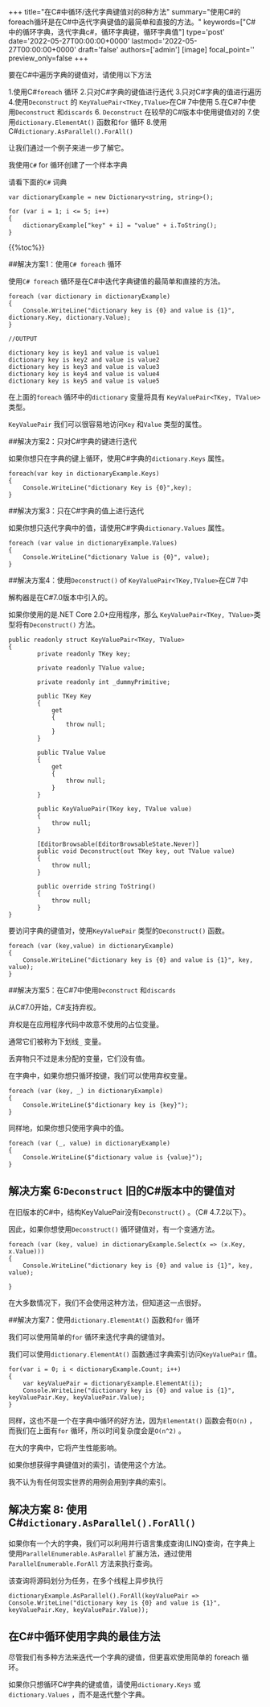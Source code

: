 +++
title="在C#中循环/迭代字典键值对的8种方法"
summary="使用C#的foreach循环是在C#中迭代字典键值的最简单和直接的方法。"
keywords=["C#中的循环字典，迭代字典c#，循环字典键，循环字典值"]
type='post'
date='2022-05-27T00:00:00+0000'
lastmod='2022-05-27T00:00:00+0000'
draft='false'
authors=['admin']
[image]
focal_point=''
preview_only=false
+++

要在C#中遍历字典的键值对，请使用以下方法

1.使用C#`foreach` 循环
2.只对C#字典的键值进行迭代
3.只对C#字典的值进行遍历
4.使用`Deconstruct` 的 `KeyValuePair<TKey,TValue>`在C# 7中使用
5.在C#7中使用`Deconstruct` 和`discards` 
6. `Deconstruct` 在较早的C#版本中使用键值对的
7.使用`dictionary.ElementAt()` 函数和`for` 循环
8.使用C#`dictionary.AsParallel().ForAll()` 

让我们通过一个例子来进一步了解它。 

我使用`C#` for 循环创建了一个样本字典

请看下面的`C#` 词典

```
var dictionaryExample = new Dictionary<string, string>();

for (var i = 1; i <= 5; i++)
{
    dictionaryExample["key" + i] = "value" + i.ToString();
}
```

{{%toc%}}

##解决方案1：使用`C# foreach` 循环

使用`C# foreach` 循环是在C#中迭代字典键值的最简单和直接的方法。

```
foreach (var dictionary in dictionaryExample)
{
    Console.WriteLine("dictionary key is {0} and value is {1}", dictionary.Key, dictionary.Value);
}

//OUTPUT

dictionary key is key1 and value is value1
dictionary key is key2 and value is value2
dictionary key is key3 and value is value3
dictionary key is key4 and value is value4
dictionary key is key5 and value is value5
```

在上面的`foreach` 循环中的`dictionary` 变量将具有 `KeyValuePair<TKey, TValue>`类型。 

`KeyValuePair` 我们可以很容易地访问`Key` 和`Value` 类型的属性。

##解决方案2：只对C#字典的键进行迭代

如果你想只在字典的键上循环，使用C#字典的`dictionary.Keys` 属性。

```
foreach(var key in dictionaryExample.Keys)
{
    Console.WriteLine("dictionary Key is {0}",key);
}
```

##解决方案3：只在C#字典的值上进行迭代

如果你想只迭代字典中的值，请使用C#字典`dictionary.Values` 属性。

```
foreach (var value in dictionaryExample.Values)
{
    Console.WriteLine("dictionary Value is {0}", value);
}
```

##解决方案4：使用`Deconstruct()` of `KeyValuePair<TKey,TValue>`在C# 7中

解构器是在C#7.0版本中引入的。
 
如果你使用的是.NET Core 2.0+应用程序，那么 `KeyValuePair<TKey, TValue>`类型将有`Deconstruct()` 方法。

```
public readonly struct KeyValuePair<TKey, TValue>
{
        private readonly TKey key;

        private readonly TValue value;

        private readonly int _dummyPrimitive;

        public TKey Key
        {
            get
            {
                throw null;
            }
        }

        public TValue Value
        {
            get
            {
                throw null;
            }
        }

        public KeyValuePair(TKey key, TValue value)
        {
            throw null;
        }

        [EditorBrowsable(EditorBrowsableState.Never)]
        public void Deconstruct(out TKey key, out TValue value)
        {
            throw null;
        }

        public override string ToString()
        {
            throw null;
        }
}
```

要访问字典的键值对，使用`KeyValuePair` 类型的`Deconstruct()` 函数。

```
foreach (var (key,value) in dictionaryExample)
{
    Console.WriteLine("dictionary key is {0} and value is {1}", key, value);
}
```

##解决方案5：在C#7中使用`Deconstruct` 和`discards` 

从C#7.0开始，C#支持弃权。 

弃权是在应用程序代码中故意不使用的占位变量。 

通常它们被称为下划线`_` 变量。

丢弃物只不过是未分配的变量，它们没有值。

在字典中，如果你想只循环按键，我们可以使用弃权变量。

```
foreach (var (key, _) in dictionaryExample)
{
    Console.WriteLine($"dictionary key is {key}");
}
```
同样地，如果你想只使用字典中的值。

```
foreach (var (_, value) in dictionaryExample)
{
    Console.WriteLine($"dictionary value is {value}");
}
```

## 解决方案 6:`Deconstruct` 旧的C#版本中的键值对


在旧版本的C#中，结构KeyValuePair没有`Deconstruct()` 。（C# 4.7.2以下）。 

因此，如果你想使用`Deconstruct()` 循环键值对，有一个变通方法。 

```
foreach (var (key, value) in dictionaryExample.Select(x => (x.Key, x.Value)))
{
    Console.WriteLine("dictionary key is {0} and value is {1}", key, value);

}
```

在大多数情况下，我们不会使用这种方法，但知道这一点很好。

##解决方案7：使用`dictionary.ElementAt()` 函数和`for` 循环

我们可以使用简单的`for` 循环来迭代字典的键值对。

我们可以使用`dictionary.ElementAt()` 函数通过字典索引访问`KeyValuePair` 值。

```
for(var i = 0; i < dictionaryExample.Count; i++)
{
    var keyValuePair = dictionaryExample.ElementAt(i);
    Console.WriteLine("dictionary key is {0} and value is {1}", keyValuePair.Key, keyValuePair.Value);
}
```

同样，这也不是一个在字典中循环的好方法，因为`ElementAt()` 函数会有`O(n)` ，而我们在上面有`for` 循环，所以时间复杂度会是`O(n^2)` 。 

在大的字典中，它将产生性能影响。

如果你想获得字典键值对的索引，请使用这个方法。 

我不认为有任何现实世界的用例会用到字典的索引。 

## 解决方案 8: 使用 C#`dictionary.AsParallel().ForAll()`

如果你有一个大的字典，我们可以利用并行语言集成查询(LINQ)查询，在字典上使用`ParallelEnumerable.AsParallel` 扩展方法，通过使用`ParallelEnumerable.ForAll` 方法来执行查询。

该查询将源码划分为任务，在多个线程上异步执行

```
dictionaryExample.AsParallel().ForAll(keyValuePair => 
Console.WriteLine("dictionary key is {0} and value is {1}", keyValuePair.Key, keyValuePair.Value));
```

## 在C#中循环使用字典的最佳方法 

尽管我们有多种方法来迭代一个字典的键值，但更喜欢使用简单的 foreach 循环。 

如果你只想循环C#字典的键或值，请使用`dictionary.Keys` 或`dictionary.Values` ，而不是迭代整个字典。 







